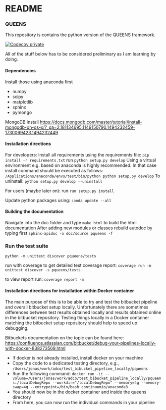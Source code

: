 # README #

### QUEENS ###

This repository is contains the python version of the QUEENS framework.

[![Codecov private](https://img.shields.io/codecov/c/token/8eecedcc-6782-468a-b066-0e641741f210/bitbucket/codecov/example-python.svg)]()

All of the stuff below has to be considered preliminary as I am learning by doing.
#### Dependencies ####
Install those using anaconda first
- numpy
- scipy
- matplotlib
- sphinx
- pymongo

MongoDB
install
https://docs.mongodb.com/master/tutorial/install-mongodb-on-os-x/?_ga=2.181134695.1149150790.1494232459-1730069423.1494232449

#### Installation directions ####

For developers:
Install all requirements using the requirements file:
`pip install -r requirements.txt`
run `python setup.py develop` Using a virtual environment e.g. based on anaconda is highly recommended. In that case install command
should be executed as follows:
`/Applications/anaconda/envs/test/bin/python python setup.py develop`
To uninstall:
`python setup.py develop --uninstall`

For users (maybe later on):
run `run setup.py install`

Update python packages using:
`conda update --all`


#### Building the documentation ####
Navigate into the doc folder and type
`make html` to build the html documentation
After adding new modules or classes rebuild autodoc by typing first
`sphinx-apidoc -o doc/source pqueens -f`

### Run the test suite ###
`python -m unittest discover pqueens/tests`

run with coverage to get detailed test coverage report:
`coverage run -m unittest discover -s pqueens/tests`

to view report run:
`coverage report -m`


#### Installation directions for installation within Docker container ####
The main purpose of this is to be able to try and test the bitbucket pipeline
and overall bitbucket setup locally. Unfortunately there are sometimes differences
between test results obtained locally and results obtained online in the bitbucket
repository. Testing things locally in a Docker container matching the bitbucket setup
repository should help to speed up debugging.

Bitbuckets documentation on the topic can be found here:
https://confluence.atlassian.com/bitbucket/debug-your-pipelines-locally-with-docker-838273569.html

- If docker is not already installed, install docker on your machine
- Copy the code to a dedicated testing directory, e.g.,
  `/Users/jonas/work/adco/test_bibucket_pipeline_locally/pqueens`
- Run the following command:
`docker run -it --volume=/Users/jonas/work/adco/test_bibucket_pipeline_locally/pqueens:/localDebugRepo --workdir="/localDebugRepo" --memory=4g --memory-swap=4g --entrypoint=/bin/bash continuumio/anaconda3`
- You should now be in the docker container and inside the queens directory
- From here, you can now run the individual commands in your pipeline
